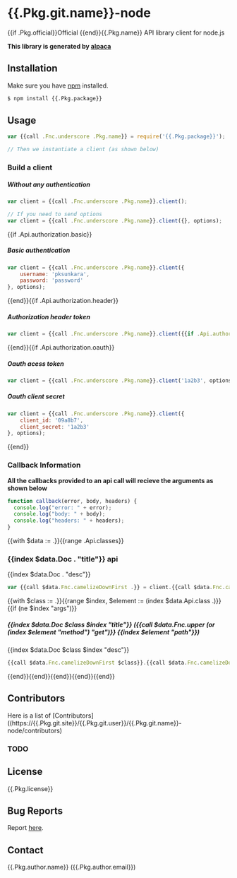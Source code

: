 # {{.Pkg.git.name}}-node

{{if .Pkg.official}}Official {{end}}{{.Pkg.name}} API library client for node.js

__This library is generated by [alpaca](https://github.com/pksunkara/alpaca)__

## Installation

Make sure you have [npm](https://npmjs.org) installed.

```bash
$ npm install {{.Pkg.package}}
```

## Usage

```js
var {{call .Fnc.underscore .Pkg.name}} = require('{{.Pkg.package}}');

// Then we instantiate a client (as shown below)
```

### Build a client

##### Without any authentication

```js
var client = {{call .Fnc.underscore .Pkg.name}}.client();

// If you need to send options
var client = {{call .Fnc.underscore .Pkg.name}}.client({}, options);
```
{{if .Api.authorization.basic}}
##### Basic authentication

```js
var client = {{call .Fnc.underscore .Pkg.name}}.client({
    username: 'pksunkara',
    password: 'password'
}, options);
```
{{end}}{{if .Api.authorization.header}}
##### Authorization header token

```js
var client = {{call .Fnc.underscore .Pkg.name}}.client({{if .Api.authorization.oauth}}{ http_header: '1a2b3' }{{else}}'1a2b3'{{end}}, options);
```
{{end}}{{if .Api.authorization.oauth}}
##### Oauth acess token

```js
var client = {{call .Fnc.underscore .Pkg.name}}.client('1a2b3', options);
```

##### Oauth client secret

```js
var client = {{call .Fnc.underscore .Pkg.name}}.client({
    client_id: '09a8b7',
    client_secret: '1a2b3'
}, options);
```
{{end}}
### Callback Information

__All the callbacks provided to an api call will recieve the arguments as shown below__

```js
function callback(error, body, headers) {
  console.log("error: " + error);
  console.log("body: " + body);
  console.log("headers: " + headers);
}
```
{{with $data := .}}{{range .Api.classes}}
### {{index $data.Doc . "title"}} api

{{index $data.Doc . "desc"}}

```js
var {{call $data.Fnc.camelizeDownFirst .}} = client.{{call $data.Fnc.camelizeDownFirst .}}({{call $data.Fnc.args.node (index $data.Api.class . "args") true}});
```
{{with $class := .}}{{range $index, $element := (index $data.Api.class .)}}{{if (ne $index "args")}}
##### {{index $data.Doc $class $index "title"}} ({{call $data.Fnc.upper (or (index $element "method") "get")}} {{index $element "path"}})

{{index $data.Doc $class $index "desc"}}

```js
{{call $data.Fnc.camelizeDownFirst $class}}.{{call $data.Fnc.camelizeDownFirst $index}}({{call $data.Fnc.args.node (index $element "params")}}options, callback);
```
{{end}}{{end}}{{end}}{{end}}{{end}}
## Contributors
Here is a list of [Contributors]((https://{{.Pkg.git.site}}/{{.Pkg.git.user}}/{{.Pkg.git.name}}-node/contributors)

### TODO

## License
{{.Pkg.license}}

## Bug Reports
Report [here](https://{{.Pkg.git.site}}/{{.Pkg.git.user}}/{{.Pkg.git.name}}-node/issues).

## Contact
{{.Pkg.author.name}} ({{.Pkg.author.email}})
